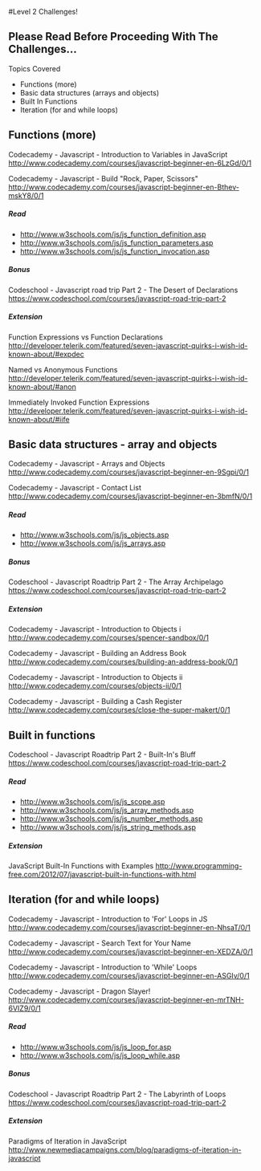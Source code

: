 #Level 2 Challenges!

## Please Read Before Proceeding With The Challenges...

Topics Covered

- Functions (more)
- Basic data structures (arrays and objects)
- Built In Functions
- Iteration (for and while loops)

## Functions (more)
Codecademy - Javascript - Introduction to Variables in JavaScript
<http://www.codecademy.com/courses/javascript-beginner-en-6LzGd/0/1>

Codecademy - Javascript - Build "Rock, Paper, Scissors"
<http://www.codecademy.com/courses/javascript-beginner-en-Bthev-mskY8/0/1>

##### Read
- <http://www.w3schools.com/js/js_function_definition.asp>
- <http://www.w3schools.com/js/js_function_parameters.asp>
- <http://www.w3schools.com/js/js_function_invocation.asp>

##### Bonus

Codeschool - Javascript road trip Part 2 - The Desert of Declarations
<https://www.codeschool.com/courses/javascript-road-trip-part-2>

##### Extension

Function Expressions vs Function Declarations
<http://developer.telerik.com/featured/seven-javascript-quirks-i-wish-id-known-about/#expdec>

Named vs Anonymous Functions
<http://developer.telerik.com/featured/seven-javascript-quirks-i-wish-id-known-about/#anon>

Immediately Invoked Function Expressions
<http://developer.telerik.com/featured/seven-javascript-quirks-i-wish-id-known-about/#iife>

## Basic data structures - array and objects

Codecademy - Javascript - Arrays and Objects
<http://www.codecademy.com/courses/javascript-beginner-en-9Sgpi/0/1>

Codecademy - Javascript - Contact List
<http://www.codecademy.com/courses/javascript-beginner-en-3bmfN/0/1>

##### Read
- <http://www.w3schools.com/js/js_objects.asp>
- <http://www.w3schools.com/js/js_arrays.asp>

##### Bonus

Codeschool - Javascript Roadtrip Part 2 - The Array Archipelago
<https://www.codeschool.com/courses/javascript-road-trip-part-2>

##### Extension

Codecademy - Javascript - Introduction to Objects i
<http://www.codecademy.com/courses/spencer-sandbox/0/1>

Codecademy - Javascript - Building an Address Book
<http://www.codecademy.com/courses/building-an-address-book/0/1>

Codecademy - Javascript - Introduction to Objects ii
<http://www.codecademy.com/courses/objects-ii/0/1>

Codecademy - Javascript - Building a Cash Register
<http://www.codecademy.com/courses/close-the-super-makert/0/1>

## Built in functions

Codeschool - Javascript Roadtrip Part 2 - Built-In's Bluff
<https://www.codeschool.com/courses/javascript-road-trip-part-2>

##### Read
- <http://www.w3schools.com/js/js_scope.asp>
- <http://www.w3schools.com/js/js_array_methods.asp>
- <http://www.w3schools.com/js/js_number_methods.asp>
- <http://www.w3schools.com/js/js_string_methods.asp>

##### Extension

JavaScript Built-In Functions with Examples
<http://www.programming-free.com/2012/07/javascript-built-in-functions-with.html>

## Iteration (for and while loops)
Codecademy - Javascript - Introduction to 'For' Loops in JS
<http://www.codecademy.com/courses/javascript-beginner-en-NhsaT/0/1>

Codecademy - Javascript - Search Text for Your Name
<http://www.codecademy.com/courses/javascript-beginner-en-XEDZA/0/1>

Codecademy - Javascript - Introduction to 'While' Loops
<http://www.codecademy.com/courses/javascript-beginner-en-ASGIv/0/1>

Codecademy - Javascript - Dragon Slayer!
<http://www.codecademy.com/courses/javascript-beginner-en-mrTNH-6VIZ9/0/1>

##### Read
- <http://www.w3schools.com/js/js_loop_for.asp>
- <http://www.w3schools.com/js/js_loop_while.asp>

##### Bonus

Codeschool - Javascript Roadtrip Part 2 - The Labyrinth of Loops
<https://www.codeschool.com/courses/javascript-road-trip-part-2>

##### Extension

Paradigms of Iteration in JavaScript
<http://www.newmediacampaigns.com/blog/paradigms-of-iteration-in-javascript>
